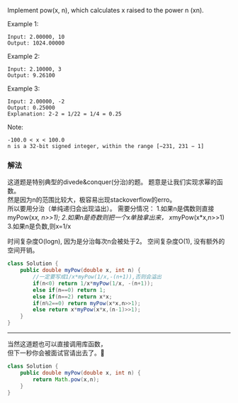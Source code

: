 Implement pow(x, n), which calculates x raised to the power n (xn).

Example 1:
```
Input: 2.00000, 10
Output: 1024.00000
```
Example 2:
```
Input: 2.10000, 3
Output: 9.26100
```
Example 3:
```
Input: 2.00000, -2
Output: 0.25000
Explanation: 2-2 = 1/22 = 1/4 = 0.25
```
Note:
```
-100.0 < x < 100.0
n is a 32-bit signed integer, within the range [−231, 231 − 1]
```

### 解法
这道题是特别典型的divede&conquer(分治)的题。 
题意是让我们实现求幂的函数。  
然是因为n的范围比较大，极容易出现stackoverflow的erro。  
所以要用分治（单纯递归会出现溢出）。
需要分情况：
1.如果n是偶数则直接 myPow(x*x, n>>1);
2.如果n是奇数则把一个x单独拿出来， x*myPow(x*x,n>>1)
3.如果n是负数,则x=1/x

时间复杂度O(logn), 因为是分治每次n会被处于2。
空间复杂度O(1),  没有额外的空间开销。

```java
class Solution {
    public double myPow(double x, int n) {
        //一定要写成1/x*myPow(1/x,-(n+1)),否则会溢出
        if(n<0) return 1/x*myPow(1/x, -(n+1));
        else if(n==0) return 1;
        else if(n==2) return x*x;
        if(n%2==0) return myPow(x*x,n>>1);
        else return x*myPow(x*x,(n-1)>>1);
    }
}
```

----
当然这道题也可以直接调用库函数，  
但下一秒你会被面试官请出去了。🐶
```java
class Solution {
    public double myPow(double x, int n) {
        return Math.pow(x,n);
    }
}
```
